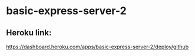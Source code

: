 # basic-express-server-2

## Heroku link: 

https://dashboard.heroku.com/apps/basic-express-server-2/deploy/github